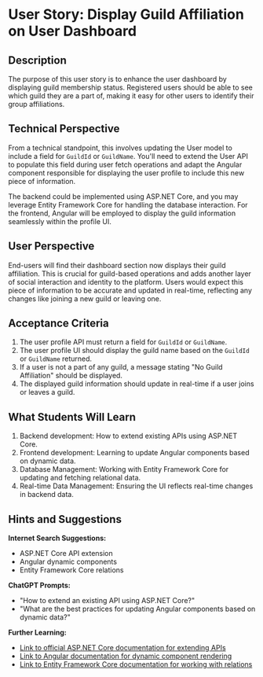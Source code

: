 # User Story: Display Guild Affiliation on User Dashboard

## Description

The purpose of this user story is to enhance the user dashboard by displaying guild membership status. Registered users should be able to see which guild they are a part of, making it easy for other users to identify their group affiliations.

## Technical Perspective

From a technical standpoint, this involves updating the User model to include a field for `GuildId` or `GuildName`. You'll need to extend the User API to populate this field during user fetch operations and adapt the Angular component responsible for displaying the user profile to include this new piece of information.

The backend could be implemented using ASP.NET Core, and you may leverage Entity Framework Core for handling the database interaction. For the frontend, Angular will be employed to display the guild information seamlessly within the profile UI.

## User Perspective

End-users will find their dashboard section now displays their guild affiliation. This is crucial for guild-based operations and adds another layer of social interaction and identity to the platform. Users would expect this piece of information to be accurate and updated in real-time, reflecting any changes like joining a new guild or leaving one.

## Acceptance Criteria

1. The user profile API must return a field for `GuildId` or `GuildName`.
2. The user profile UI should display the guild name based on the `GuildId` or `GuildName` returned.
3. If a user is not a part of any guild, a message stating "No Guild Affiliation" should be displayed.
4. The displayed guild information should update in real-time if a user joins or leaves a guild.

## What Students Will Learn

1. Backend development: How to extend existing APIs using ASP.NET Core.
2. Frontend development: Learning to update Angular components based on dynamic data.
3. Database Management: Working with Entity Framework Core for updating and fetching relational data.
4. Real-time Data Management: Ensuring the UI reflects real-time changes in backend data.

## Hints and Suggestions

**Internet Search Suggestions:**

- ASP.NET Core API extension
- Angular dynamic components
- Entity Framework Core relations

**ChatGPT Prompts:**

- "How to extend an existing API using ASP.NET Core?"
- "What are the best practices for updating Angular components based on dynamic data?"

**Further Learning:**

- [Link to official ASP.NET Core documentation for extending APIs](https://dotnet.microsoft.com/en-us/apps/aspnet/apis)
- [Link to Angular documentation for dynamic component rendering](https://angular.io/guide/dynamic-component-loader)
- [Link to Entity Framework Core documentation for working with relations](https://learn.microsoft.com/en-us/ef/core/modeling/relationships)
